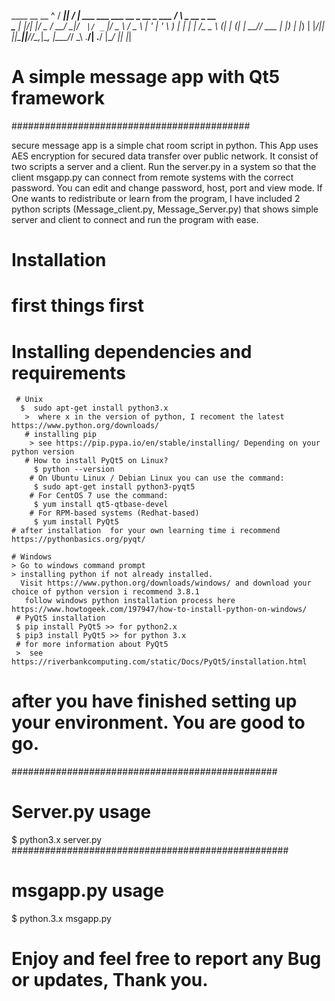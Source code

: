 
 ____  __  __                                   ^
/ ___||  \/  | ___  ___ ___  __ _  __ _  ___   / \   _ __  _ __  
\___ \| |\/| |/ _ \/ __/ __|/ _` |/ _` |/ _ \ / _ \ | '_ \| '_ \ 
 ___) | |  | |  __/\__ \__ \ (_| | (_| |  __// ___ \| |_) | |_) |
|____/|_|  |_|\___||___/___/\__,_|\__, |\___/_/   \_\ .__/| .__/ 
                                  |___/             |_|   |_|  

# A simple message app with Qt5 framework

###########################################

secure message app is a simple chat room script in python. This App uses AES encryption for secured data transfer over public network. 
It consist of two scripts a server and a client. Run the server.py in a system so that the client msgapp.py can connect from remote systems 
with the correct password. 
You can edit and change password, host, port and view mode.
If One wants to redistribute or learn from the program, I have included 2 python scripts (Message_client.py, Message_Server.py) that 
shows simple server and client to connect and run the program with ease.

# Installation
 # first things first
   # Installing dependencies and requirements

     # Unix
      $  sudo apt-get install python3.x
       >  where x in the version of python, I recoment the latest https://www.python.org/downloads/
       # installing pip
        > see https://pip.pypa.io/en/stable/installing/ Depending on your python version
       # How to install PyQt5 on Linux?
         $ python --version
        # On Ubuntu Linux / Debian Linux you can use the command:
         $ sudo apt-get install python3-pyqt5
        # For CentOS 7 use the command:
         $ yum install qt5-qtbase-devel 
        # For RPM-based systems (Redhat-based)
         $ yum install PyQt5
    # after installation  for your own learning time i recommend https://pythonbasics.org/pyqt/

    # Windows
    > Go to windows command prompt
    > installing python if not already installed.
      Visit https://www.python.org/downloads/windows/ and download your choice of python version i recommend 3.8.1
       follow windows python installation process here https://www.howtogeek.com/197947/how-to-install-python-on-windows/
     # PyQt5 installation
     $ pip install PyQt5 >> for python2.x
     $ pip3 install PyQt5 >> for python 3.x
     # for more information about PyQt5
     >  see https://riverbankcomputing.com/static/Docs/PyQt5/installation.html

     
# after you have finished setting up your environment. You are good to go.

################################################
# Server.py usage
$ python3.x server.py
##################################################
# msgapp.py usage

$ python.3.x msgapp.py


# Enjoy and feel free to report any Bug or updates, Thank you.




